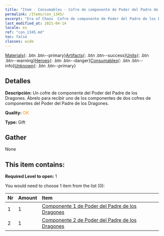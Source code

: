 ```yaml
---
title: "Item - Consumables - Cofre de componente de Poder del Padre de los Dragones"
permalink: /Items/con_1345/
excerpt: "Era of Chaos  Cofre de componente de Poder del Padre de los Dragones"
last_modified_at: 2021-04-14
locale: es
ref: "con_1345.md"
toc: false
classes: wide
---
```

 [Materials](/es/Items/){: .btn .btn--primary}[Artifacts](/es/Items/Artifacts/){: .btn .btn--success}[Units](/es/Items/Units/){: .btn .btn--warning}[Heroes](/es/Items/Heroes/){: .btn .btn--danger}[Consumables](/es/Items/Consumables/){: .btn .btn--info}[Unknown](/es/Items/Unknown/){: .btn .btn--primary}

## Detalles
 **Descripción:** Un cofre de componente del Poder del Padre de los Dragones. Ábrelo para recibir uno de los componentes de dos cofres de componentes del Poder del Padre de los Dragones.

 **Quality:** <span style="color: #FF8C00">OK</span>

 **Type:** Gift

## Gather

  None

## This item contains:

 **Required Level to open:** 1

 You would need to choose 1 item from the list (0):

  | Nr | Amount |     Item    |
  |:---|:-------|:------------|
  | 1 | 1 | [Componente 1 de Poder del Padre de los Dragones](/es/Items/con_1346/) | 
  | 2 | 1 | [Componente 2 de Poder del Padre de los Dragones](/es/Items/con_1347/) | 
